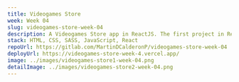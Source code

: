 ```yaml
---
title: Videogames Store
week: Week 04
slug: videogames-store-week-04
description: A Videogames Store app in ReactJS. The first project in React for this course. We need to use React because it is the most popular framework for building web apps.
stack: HTML, CSS, SASS, JavaScript, React
repoUrl: https://gitlab.com/MartinDCalderonP/videogames-store-week-04
deployUrl: https://videogames-store-week-4.vercel.app/
image: ../images/videogames-store1-week-04.png
detailImage: ../images/videogames-store2-week-04.png
---
```

